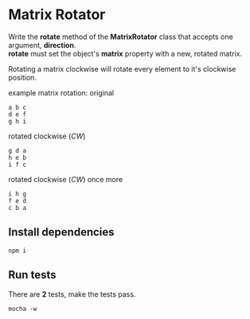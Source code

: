 Matrix Rotator
===========

Write the **rotate** method of the **MatrixRotator** class that accepts one argument, **direction**.  
**rotate** must set the object's **matrix** property with a new, rotated matrix.

Rotating a matrix clockwise will rotate every element to it's clockwise position.

example matrix rotation:
original
```
a b c
d e f
g h i
```

rotated clockwise (_CW_)
```
g d a
h e b
i f c
```

rotated clockwise (_CW_) once more
```
i h g
f e d
c b a
```

## Install dependencies

```
npm i
```

## Run tests

There are **2** tests, make the tests pass.
    
```
mocha -w
```